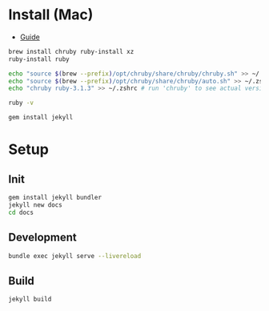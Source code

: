 # Install (Mac)

- [Guide](https://jekyllrb.com/docs/installation/macos/)

```bash
brew install chruby ruby-install xz
ruby-install ruby

echo "source $(brew --prefix)/opt/chruby/share/chruby/chruby.sh" >> ~/.zshrc
echo "source $(brew --prefix)/opt/chruby/share/chruby/auto.sh" >> ~/.zshrc
echo "chruby ruby-3.1.3" >> ~/.zshrc # run 'chruby' to see actual version

ruby -v

gem install jekyll
```

# Setup

## Init

```bash
gem install jekyll bundler
jekyll new docs
cd docs
```

## Development

```bash
bundle exec jekyll serve --livereload
```

## Build

```bash
jekyll build
```